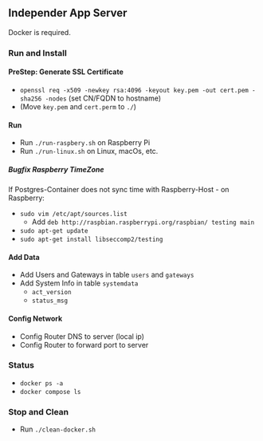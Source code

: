 ## Independer App Server

Docker is required.

### Run and Install

#### PreStep: Generate SSL Certificate

- `openssl req -x509 -newkey rsa:4096 -keyout key.pem -out cert.pem -sha256 -nodes` (set CN/FQDN to hostname)
- (Move `key.pem` and `cert.perm` to `./`)

#### Run

- Run `./run-raspbery.sh` on Raspberry Pi
- Run `./run-linux.sh` on Linux, macOs, etc.

##### Bugfix Raspberry TimeZone

If Postgres-Container does not sync time with Raspberry-Host - on Raspberry:

- `sudo vim /etc/apt/sources.list`
    - Add `deb http://raspbian.raspberrypi.org/raspbian/ testing main`
- `sudo apt-get update`
- `sudo apt-get install libseccomp2/testing`

#### Add Data

- Add Users and Gateways in table `users` and `gateways`
- Add System Info in table `systemdata`
    - `act_version`
    - `status_msg`

#### Config Network

- Config Router DNS to server (local ip)
- Config Router to forward port to server

### Status

- `docker ps -a`
- `docker compose ls`

### Stop and Clean

- Run `./clean-docker.sh`
